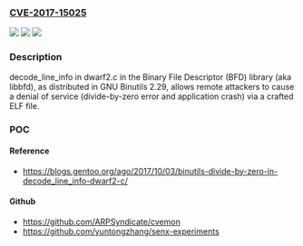 ### [CVE-2017-15025](https://cve.mitre.org/cgi-bin/cvename.cgi?name=CVE-2017-15025)
![](https://img.shields.io/static/v1?label=Product&message=n%2Fa&color=blue)
![](https://img.shields.io/static/v1?label=Version&message=n%2Fa&color=blue)
![](https://img.shields.io/static/v1?label=Vulnerability&message=n%2Fa&color=brighgreen)

### Description

decode_line_info in dwarf2.c in the Binary File Descriptor (BFD) library (aka libbfd), as distributed in GNU Binutils 2.29, allows remote attackers to cause a denial of service (divide-by-zero error and application crash) via a crafted ELF file.

### POC

#### Reference
- https://blogs.gentoo.org/ago/2017/10/03/binutils-divide-by-zero-in-decode_line_info-dwarf2-c/

#### Github
- https://github.com/ARPSyndicate/cvemon
- https://github.com/yuntongzhang/senx-experiments

